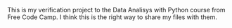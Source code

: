 This is my verification project to the Data Analisys with Python course from Free Code Camp. I think this is the right way to share my files with them.
